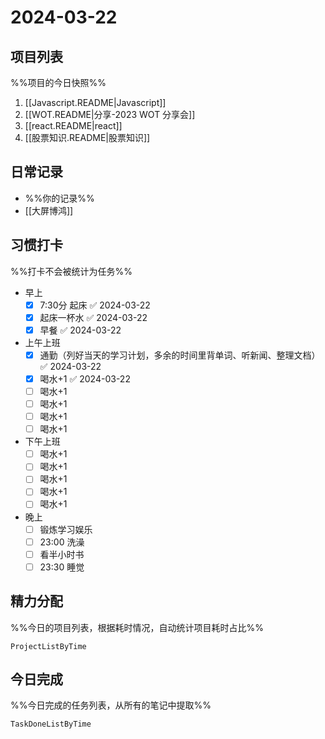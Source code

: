 # 2024-03-22

## 项目列表
%%项目的今日快照%%
1. [[Javascript.README|Javascript]]
2. [[WOT.README|分享-2023 WOT 分享会]]
3. [[react.README|react]]
4. [[股票知识.README|股票知识]]

## 日常记录
- %%你的记录%%
- [[大屏博鸿]]
## 习惯打卡
%%打卡不会被统计为任务%%
- 早上
	- [x] 7:30分 起床 ✅ 2024-03-22
	- [x] 起床一杯水 ✅ 2024-03-22
	- [x] 早餐 ✅ 2024-03-22
- 上午上班
	- [x] 通勤（列好当天的学习计划，多余的时间里背单词、听新闻、整理文档） ✅ 2024-03-22
	- [x] 喝水+1 ✅ 2024-03-22
	- [ ] 喝水+1
	- [ ] 喝水+1
	- [ ] 喝水+1
	- [ ] 喝水+1
- 下午上班
	- [ ] 喝水+1
	- [ ] 喝水+1
	- [ ] 喝水+1
	- [ ] 喝水+1
	- [ ] 喝水+1
-  晚上
	- [ ] 锻炼学习娱乐
	- [ ] 23:00 洗澡
	- [ ] 看半小时书
	- [ ] 23:30 睡觉

## 精力分配
%%今日的项目列表，根据耗时情况，自动统计项目耗时占比%%
```PeriodicPARA
ProjectListByTime
```

## 今日完成
%%今日完成的任务列表，从所有的笔记中提取%%
```PeriodicPARA
TaskDoneListByTime
```
